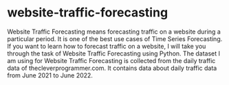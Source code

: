 # website-traffic-forecasting
Website Traffic Forecasting means forecasting traffic on a website during a particular period. It is one of the best use cases of Time Series Forecasting.
 If you want to learn how to forecast traffic on a website, I will take you through the task of Website Traffic Forecasting using Python.
 The dataset I am using for Website Traffic Forecasting is collected from the daily traffic data of thecleverprogrammer.com. It contains data about daily traffic data from June 2021 to June 2022. 
